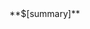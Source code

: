 <call execute="ExecutorMD.header('Links', headerLevel)" />
<call if="summary ex">
**$[summary]**</call>
<call set=".links(content)" />

